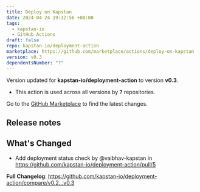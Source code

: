 ```yaml
---
title: Deploy on Kapstan
date: 2024-04-24 19:32:56 +00:00
tags:
  - kapstan-io
  - GitHub Actions
draft: false
repo: kapstan-io/deployment-action
marketplace: https://github.com/marketplace/actions/deploy-on-kapstan
version: v0.3
dependentsNumber: "?"
---
```



Version updated for **kapstan-io/deployment-action** to version **v0.3**.
- This action is used across all versions by **?** repositories.

Go to the [GitHub Marketplace](https://github.com/marketplace/actions/deploy-on-kapstan) to find the latest changes.

## Release notes

## What's Changed
* Add deployment status check  by @vaibhav-kapstan in https://github.com/kapstan-io/deployment-action/pull/5


**Full Changelog**: https://github.com/kapstan-io/deployment-action/compare/v0.2...v0.3
